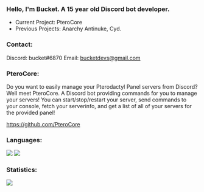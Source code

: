 ### Hello, I'm Bucket. A 15 year old Discord bot developer.

- Current Project: PteroCore
- Previous Projects: Anarchy Antinuke, Cyd.

### Contact:

Discord: bucket#6870
Email: bucketdevs@gmail.com

### PteroCore:

Do you want to easily manage your Pterodactyl Panel servers from Discord? Well meet PteroCore. A Discord bot providing commands for you to manage your servers! You can start/stop/restart your server, send commands to your console, fetch your serverinfo, and get a list of all of your servers for the provided panel! 

https://github.com/PteroCore

### Languages:

<img src="https://camo.githubusercontent.com/62d37abe760867620e0baea1066303719d630a82936837ba7bff6b0c754e3c9f/68747470733a2f2f696d672e736869656c64732e696f2f62616467652f6a6176617363726970742532302d2532333332333333302e7376673f267374796c653d666f722d7468652d6261646765266c6f676f3d6a617661736372697074266c6f676f436f6c6f723d253233463744463145"> <img src="https://camo.githubusercontent.com/cc96d7d28a6ca21ddbb1f2521d751d375230ed840271e6a4c8694cf87cc60c14/68747470733a2f2f696d672e736869656c64732e696f2f62616467652f6e6f64652e6a732532302d2532333433383533442e7376673f267374796c653d666f722d7468652d6261646765266c6f676f3d6e6f64652e6a73266c6f676f436f6c6f723d7768697465">

### Statistics:

<img src="https://github-readme-stats.vercel.app/api?username=f3v&&show_icons=true&title_color=ffffff&icon_color=bb2acf&text_color=daf7dc&bg_color=151515">

